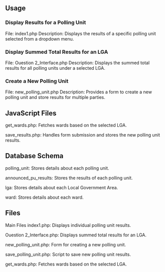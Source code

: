 ## Usage
  ### Display Results for a Polling Unit
  File: index1.php
  Description: Displays the results of a specific polling unit selected from a dropdown menu.
  ### Display Summed Total Results for an LGA
  File: Ouestion 2_Interface.php
  Description: Displays the summed total results for all polling units under a selected LGA.
  ### Create a New Polling Unit
  File: new_polling_unit.php
  Description: Provides a form to create a new polling unit and store results for multiple parties.
  
## JavaScript Files
  get_wards.php: Fetches wards based on the selected LGA.
  
  save_results.php: Handles form submission and stores the new polling unit results.
  
## Database Schema
  polling_unit: Stores details about each polling unit.
  
  announced_pu_results: Stores the results of each polling unit.
  
  lga: Stores details about each Local Government Area.
  
  ward: Stores details about each ward.

## Files
  Main Files
  index1.php: Displays individual polling unit results.
  
  Ouestion 2_Interface.php: Displays summed total results for an LGA.
  
  new_polling_unit.php: Form for creating a new polling unit.
  
  save_polling_unit.php: Script to save new polling unit results.
  
  get_wards.php: Fetches wards based on the selected LGA.
